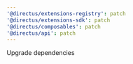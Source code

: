 ```yaml
---
'@directus/extensions-registry': patch
'@directus/extensions-sdk': patch
'@directus/composables': patch
'@directus/api': patch
---
```


Upgrade dependencies
